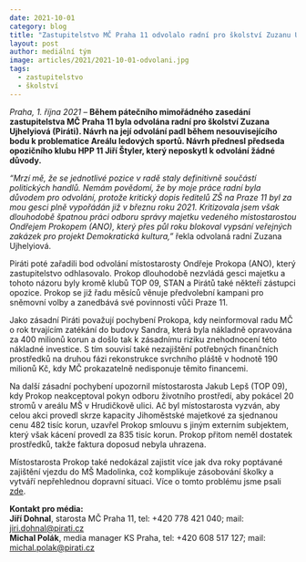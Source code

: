 ```yaml
---
date: 2021-10-01
category: blog
title: "Zastupitelstvo MČ Praha 11 odvolalo radní pro školství Zuzanu Ujhelyiovou, důvody pro její odvolání nezazněly "
layout: post
author: mediální tým
image: articles/2021/2021-10-01-odvolani.jpg
tags:
  - zastupitelstvo
  - školství
---
```


*Praha, 1. října 2021* – **Během pátečního mimořádného zasedání zastupitelstva MČ Praha 11 byla odvolána radní pro školství Zuzana Ujhelyiová (Piráti). Návrh na její odvolání padl během nesouvisejícího bodu k problematice Areálu ledových sportů. Návrh přednesl předseda opozičního klubu HPP 11 Jiří Štyler, který neposkytl k odvolání žádné důvody.**

*“Mrzí mě, že se jednotlivé pozice v radě staly definitivně součástí politických handlů. Nemám povědomí, že by moje práce radní byla důvodem pro odvolání, protože kritický dopis ředitelů ZŠ na Praze 11 byl za mou gesci plně vypořádán již v březnu roku 2021. Kritizovala jsem však dlouhodobě špatnou práci odboru správy majetku vedeného místostarostou Ondřejem Prokopem (ANO), který přes půl roku blokoval vypsání veřejných zakázek pro projekt Demokratická kultura,”* řekla odvolaná radní Zuzana Ujhelyiová.

Piráti poté zařadili bod odvolání místostarosty Ondřeje Prokopa (ANO), který zastupitelstvo odhlasovalo. Prokop dlouhodobě nezvládá gesci majetku a tohoto názoru byly kromě klubů TOP 09, STAN a Pirátů také někteří zástupci opozice. Prokop se již řadu měsíců věnuje předvolební kampani pro sněmovní volby a zanedbává své povinnosti vůči Praze 11.

Jako zásadní Piráti považují pochybení Prokopa, kdy neinformoval radu MČ o rok trvajícím zatékání do budovy Sandra, která byla nákladně opravována za 400 milionů korun a došlo tak k zásadnímu riziku znehodnocení této nákladné investice. S tím souvisí také nezajištění potřebných finančních prostředků na druhou fázi rekonstrukce svrchního pláště v hodnotě 190 milionů Kč, kdy MČ prokazatelně nedisponuje těmito financemi.

Na další zásadní pochybení upozornil místostarosta Jakub Lepš (TOP 09), kdy Prokop neakceptoval pokyn odboru životního prostředí, aby pokácel 20 stromů v areálu MŠ v Hrudičkově ulici. Ač byl místostarosta vyzván, aby celou akci provedl skrze kapacity Jihoměstské majetkové za sjednanou cenu 482 tisíc korun, uzavřel Prokop smlouvu s jiným externím subjektem, který však kácení provedl za 835 tisíc korun. Prokop přitom neměl dostatek prostředků, takže faktura doposud nebyla uhrazena.

Místostarosta Prokop také nedokázal zajistit více jak dva roky poptávané zajištění vjezdu do MŠ Madolinka, což komplikuje zásobování školky a vytváří nepřehlednou dopravní situaci. Více o tomto problému jsme psali [zde](https://praha11.pirati.cz/aktuality/madolinka.html).



**Kontakt pro média:**  
**Jiří Dohnal**, starosta MČ Praha 11, tel: +420 778 421 040; mail: jiri.dohnal@pirati.cz  
**Michal Polák**, media manager KS Praha, tel: +420 608 517 127; mail: michal.polak@pirati.cz
